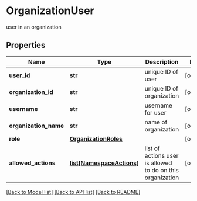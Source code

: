 # OrganizationUser

user in an organization

## Properties
Name | Type | Description | Notes
------------ | ------------- | ------------- | -------------
**user_id** | **str** | unique ID of user | [optional] 
**organization_id** | **str** | unique ID of organization | [optional] 
**username** | **str** | username for user | [optional] 
**organization_name** | **str** | name of organization | [optional] 
**role** | [**OrganizationRoles**](OrganizationRoles.md) |  | [optional] 
**allowed_actions** | [**list[NamespaceActions]**](NamespaceActions.md) | list of actions user is allowed to do on this organization | [optional] 

[[Back to Model list]](../README.md#documentation-for-models) [[Back to API list]](../README.md#documentation-for-api-endpoints) [[Back to README]](../README.md)


